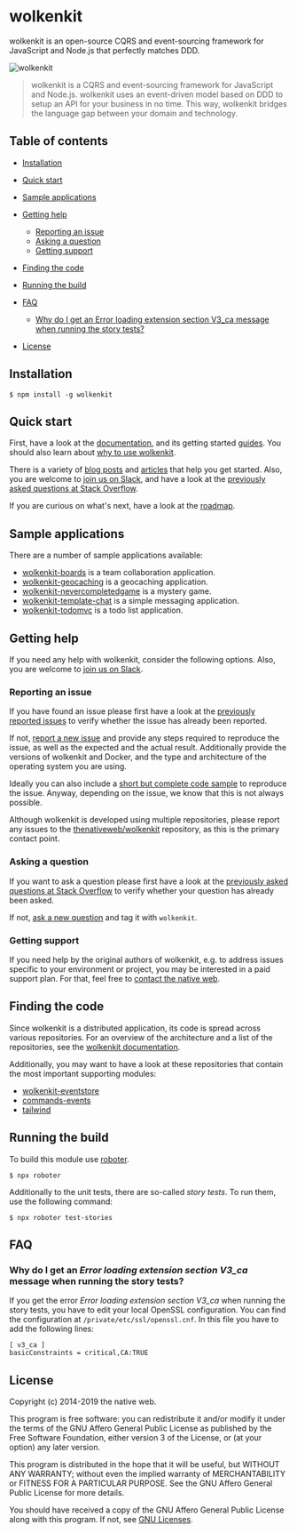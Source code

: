 # wolkenkit

wolkenkit is an open-source CQRS and event-sourcing framework for JavaScript and Node.js that perfectly matches DDD.

![wolkenkit](images/logo.png "wolkenkit")

> wolkenkit is a CQRS and event-sourcing framework for JavaScript and Node.js. wolkenkit uses an event-driven model based on DDD to setup an API for your business in no time. This way, wolkenkit bridges the language gap between your domain and technology.

## Table of contents

-   [Installation](#installation)

-   [Quick start](#quick-start)

-   [Sample applications](#sample-applications)

-   [Getting help](#getting-help)

    -   [Reporting an issue](#reporting-an-issue)
    -   [Asking a question](#asking-a-question)
    -   [Getting support](#getting-support)

-   [Finding the code](#finding-the-code)

-   [Running the build](#running-the-build)

-   [FAQ](#faq)

    -   [Why do I get an Error loading extension section V3_ca message when running the story tests?](#why-do-i-get-an-error-loading-extension-section-v3_ca-message-when-running-the-story-tests)

-   [License](#license)

## Installation

```shell
$ npm install -g wolkenkit
```

## Quick start

First, have a look at the [documentation](https://docs.wolkenkit.io), and its getting started [guides](https://docs.wolkenkit.io/latest/guides/creating-your-first-application/setting-the-objective/). You should also learn about [why to use wolkenkit](https://docs.wolkenkit.io/latest/getting-started/understanding-wolkenkit/why-wolkenkit/).

There is a variety of [blog posts](https://docs.wolkenkit.io/latest/media/online-resources/blog-posts/) and [articles](https://docs.wolkenkit.io/latest/media/online-resources/articles/) that help you get started. Also, you are welcome to [join us on Slack](http://slackin.wolkenkit.io), and have a look at the [previously asked questions at Stack Overflow](http://stackoverflow.com/questions/tagged/wolkenkit).

If you are curious on what's next, have a look at the [roadmap](roadmap.md).

## Sample applications

There are a number of sample applications available:

-   [wolkenkit-boards](https://github.com/thenativeweb/wolkenkit-boards) is a team collaboration application.
-   [wolkenkit-geocaching](https://github.com/revrng/wolkenkit-geocaching) is a geocaching application.
-   [wolkenkit-nevercompletedgame](https://github.com/thenativeweb/wolkenkit-nevercompletedgame) is a mystery game.
-   [wolkenkit-template-chat](https://github.com/thenativeweb/wolkenkit-template-chat) is a simple messaging application.
-   [wolkenkit-todomvc](https://github.com/thenativeweb/wolkenkit-todomvc) is a todo list application.

## Getting help

If you need any help with wolkenkit, consider the following options. Also, you are welcome to [join us on Slack](http://slackin.wolkenkit.io).

### Reporting an issue

If you have found an issue please first have a look at the [previously reported issues](https://github.com/thenativeweb/wolkenkit/issues) to verify whether the issue has already been reported.

If not, [report a new issue](https://github.com/thenativeweb/wolkenkit/issues/new/choose) and provide any steps required to reproduce the issue, as well as the expected and the actual result. Additionally provide the versions of wolkenkit and Docker, and the type and architecture of the operating system you are using.

Ideally you can also include a [short but complete code sample](http://www.yoda.arachsys.com/csharp/complete.html) to reproduce the issue. Anyway, depending on the issue, we know that this is not always possible.

Although wolkenkit is developed using multiple repositories, please report any issues to the [thenativeweb/wolkenkit](https://github.com/thenativeweb/wolkenkit/issues) repository, as this is the primary contact point.

### Asking a question

If you want to ask a question please first have a look at the [previously asked questions at Stack Overflow](http://stackoverflow.com/questions/tagged/wolkenkit) to verify whether your question has already been asked.

If not, [ask a new question](http://stackoverflow.com/questions/ask) and tag it with `wolkenkit`.

### Getting support

If you need help by the original authors of wolkenkit, e.g. to address issues specific to your environment or project, you may be interested in a paid support plan. For that, feel free to [contact the native web](mailto:hello@thenativeweb.io).

## Finding the code

Since wolkenkit is a distributed application, its code is spread across various repositories. For an overview of the architecture and a list of the repositories, see the [wolkenkit documentation](https://docs.wolkenkit.io/latest/getting-started/understanding-wolkenkit/architecture/).

Additionally, you may want to have a look at these repositories that contain the most important supporting modules:

-   [wolkenkit-eventstore](https://github.com/thenativeweb/wolkenkit-eventstore)
-   [commands-events](https://github.com/thenativeweb/commands-events)
-   [tailwind](https://github.com/thenativeweb/tailwind)

## Running the build

To build this module use [roboter](https://www.npmjs.com/package/roboter).

```shell
$ npx roboter
```

Additionally to the unit tests, there are so-called _story tests_. To run them, use the following command:

```shell
$ npx roboter test-stories
```

## FAQ

### Why do I get an _Error loading extension section V3_ca_ message when running the story tests?

If you get the error _Error loading extension section V3_ca_ when running the story tests, you have to edit your local OpenSSL configuration. You can find the configuration at `/private/etc/ssl/openssl.cnf`. In this file you have to add the following lines:

    [ v3_ca ]
    basicConstraints = critical,CA:TRUE

## License

Copyright (c) 2014-2019 the native web.

This program is free software: you can redistribute it and/or modify it under the terms of the GNU Affero General Public License as published by the Free Software Foundation, either version 3 of the License, or (at your option) any later version.

This program is distributed in the hope that it will be useful, but WITHOUT ANY WARRANTY; without even the implied warranty of MERCHANTABILITY or FITNESS FOR A PARTICULAR PURPOSE. See the GNU Affero General Public License for more details.

You should have received a copy of the GNU Affero General Public License along with this program. If not, see [GNU Licenses](http://www.gnu.org/licenses/).
